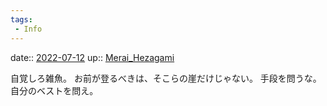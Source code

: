 ```yaml
---
tags:
 - Info
---
```


date:: [2022-07-12](Daily_Note/2022-07-12.md)
up:: [Merai_Hezagami](../Bar/Novel/Nacaria/Merai_Hezagami.md)

自覚しろ雑魚。
お前が登るべきは、そこらの崖だけじゃない。
手段を問うな。自分のベストを問え。